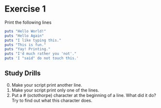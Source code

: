 # Exercise 1

Print the following lines

```ruby
puts "Hello World!"
puts "Hello Again"
puts "I like typing this."
puts "This is fun."
puts "Yay! Printing."
puts "I'd much rather you 'not'."
puts 'I "said" do not touch this.'
```

## Study Drills

0. Make your script print another line.
0. Make your script print only one of the lines.
0. Put a # (octothorpe) character at the beginning of a line. What did it do? Try to find out what this character does.
